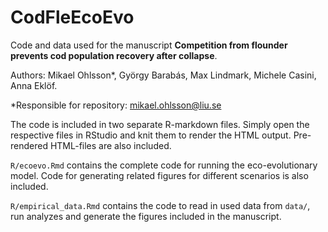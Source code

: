 # CodFleEcoEvo
Code and data used for the manuscript **Competition from flounder prevents cod population recovery after collapse**.

Authors: Mikael Ohlsson\*, György Barabás, Max Lindmark, Michele Casini, Anna Eklöf.

\*Responsible for repository: mikael.ohlsson@liu.se
 
 
The code is included in two separate R-markdown files. Simply open the respective files in RStudio and knit them to render the HTML output. Pre-rendered HTML-files are also included.

`R/ecoevo.Rmd` contains the complete code for running the eco-evolutionary model. Code for generating related figures for different scenarios is also included.

`R/empirical_data.Rmd` contains the code to read in used data from `data/`, run analyzes and generate the figures included in the manuscript.
